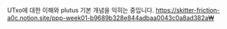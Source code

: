 UTxo에 대한 이해와 plutus 기본 개념을 익히는 중입니다.
https://skitter-friction-a0c.notion.site/ppp-week01-b9689b328e844adbaa0043c0a8ad382a₩
